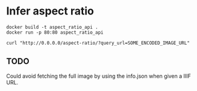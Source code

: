 # Infer aspect ratio

```
docker build -t aspect_ratio_api .
docker run -p 80:80 aspect_ratio_api
```

```
curl "http://0.0.0.0/aspect-ratio/?query_url=SOME_ENCODED_IMAGE_URL"
```

## TODO

Could avoid fetching the full image by using the info.json when given a IIIF URL.
